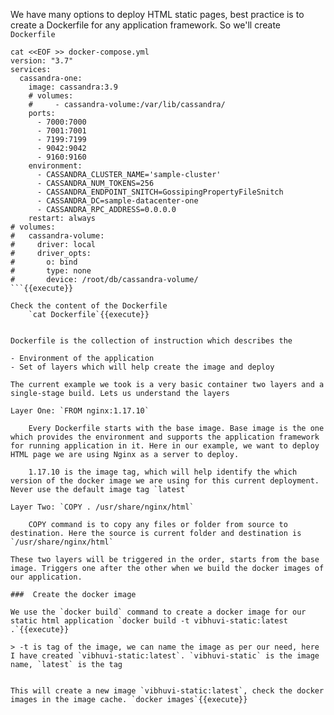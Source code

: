 
We have many options to deploy HTML static pages, best practice is to create a Dockerfile for any application framework. So we'll create `Dockerfile` 

```
cat <<EOF >> docker-compose.yml
version: "3.7"
services:
  cassandra-one:
    image: cassandra:3.9
    # volumes:
    #     - cassandra-volume:/var/lib/cassandra/
    ports:
      - 7000:7000
      - 7001:7001
      - 7199:7199
      - 9042:9042
      - 9160:9160
    environment:
      - CASSANDRA_CLUSTER_NAME='sample-cluster'
      - CASSANDRA_NUM_TOKENS=256
      - CASSANDRA_ENDPOINT_SNITCH=GossipingPropertyFileSnitch
      - CASSANDRA_DC=sample-datacenter-one
      - CASSANDRA_RPC_ADDRESS=0.0.0.0
    restart: always
# volumes:
#   cassandra-volume:
#     driver: local
#     driver_opts:
#       o: bind
#       type: none
#       device: /root/db/cassandra-volume/
```{{execute}}

Check the content of the Dockerfile
    `cat Dockerfile`{{execute}}


Dockerfile is the collection of instruction which describes the 

- Environment of the application 
- Set of layers which will help create the image and deploy

The current example we took is a very basic container two layers and a single-stage build. Lets us understand the layers

Layer One: `FROM nginx:1.17.10`

    Every Dockerfile starts with the base image. Base image is the one which provides the environment and supports the application framework for running application in it. Here in our example, we want to deploy HTML page we are using Nginx as a server to deploy.

    1.17.10 is the image tag, which will help identify the which version of the docker image we are using for this current deployment. Never use the default image tag `latest`

Layer Two: `COPY . /usr/share/nginx/html`

    COPY command is to copy any files or folder from source to destination. Here the source is current folder and destination is `/usr/share/nginx/html`

These two layers will be triggered in the order, starts from the base image. Triggers one after the other when we build the docker images of our application.

###  Create the docker image

We use the `docker build` command to create a docker image for our static html application `docker build -t vibhuvi-static:latest .`{{execute}} 

> -t is tag of the image, we can name the image as per our need, here I have created `vibhuvi-static:latest`. `vibhuvi-static` is the image name, `latest` is the tag


This will create a new image `vibhuvi-static:latest`, check the docker images in the image cache. `docker images`{{execute}}